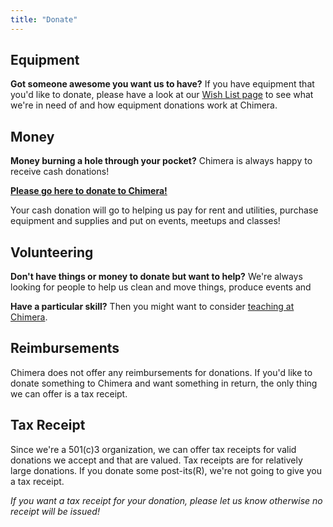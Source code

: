 ```yaml
---
title: "Donate"
---
```



## Equipment

**Got someone awesome you want us to have?** If you have equipment that you'd like to donate, please have a look at our [Wish List page](/wish-list/) to see what we're in need of and how equipment donations work at Chimera.


## Money

**Money burning a hole through your pocket?** Chimera is always happy to receive cash donations!

**[Please go here to donate to Chimera!](https://chimera.nationbuilder.com/donate)**

Your cash donation will go to helping us pay for rent and utilities, purchase equipment and supplies and put on events, meetups and classes!


## Volunteering

**Don't have things or money to donate but want to help?** We're always looking for people to help us clean and move things, produce events and 

**Have a particular skill?** Then you might want to consider [teaching at Chimera](/about/teaching/).


## Reimbursements

Chimera does not offer any reimbursements for donations. If you'd like to donate something to Chimera and want something in return, the only thing we can offer is a tax receipt.


## Tax Receipt

Since we're a 501\(c\)3 organization, we can offer tax receipts for valid donations we accept and that are valued. Tax receipts are for relatively large donations. If you donate some post-its(R), we're not going to give you a tax receipt.

*If you want a tax receipt for your donation, please let us know otherwise no receipt will be issued!*
